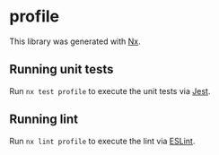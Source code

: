 # profile

This library was generated with [Nx](https://nx.dev).

## Running unit tests

Run `nx test profile` to execute the unit tests via [Jest](https://jestjs.io).

## Running lint

Run `nx lint profile` to execute the lint via [ESLint](https://eslint.org/).
